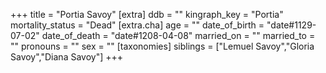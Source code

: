 +++
title = "Portia Savoy"
[extra]
ddb = ""
kingraph_key = "Portia"
mortality_status = "Dead"
[extra.cha]
age = ""
date_of_birth = "date#1129-07-02"
date_of_death = "date#1208-04-08"
married_on = ""
married_to = ""
pronouns = ""
sex = ""
[taxonomies]
siblings = ["Lemuel Savoy","Gloria Savoy","Diana Savoy"]
+++

